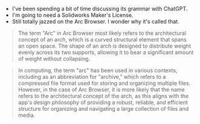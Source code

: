 * I've been spending a bit of time discussing its grammar with ChatGPT.
* I'm going to need a Solidworks Maker's License.
* Still totally jazzed on the Arc Browser. I wonder why it's called that.

> The term "Arc" in Arc Browser most likely refers to the architectural concept of an arch, which is a curved structural element that spans an open space. The shape of an arch is designed to distribute weight evenly across its two supports, allowing it to bear a significant amount of weight without collapsing.

> In computing, the term "arc" has been used in various contexts, including as an abbreviation for "archive," which refers to a compressed file format used for storing and organizing multiple files. However, in the case of Arc Browser, it is more likely that the name refers to the architectural concept of the arch, as this aligns with the app's design philosophy of providing a robust, reliable, and efficient structure for organizing and navigating a large collection of files and media.
